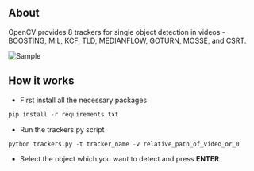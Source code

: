 ## About

OpenCV provides 8 trackers for single object detection in videos - BOOSTING, MIL, KCF, TLD, MEDIANFLOW, GOTURN, MOSSE, and CSRT.

![Sample](./sample.gif)

## How it works

- First install all the necessary packages

```python
pip install -r requirements.txt
```

- Run the trackers.py script

```python
python trackers.py -t tracker_name -v relative_path_of_video_or_0
```
- Select the object which you want to detect and press **ENTER**



